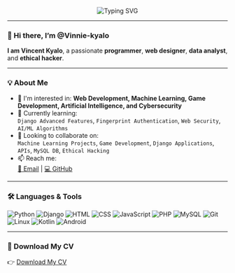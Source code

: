 <!-- GitHub Banner Image -->


<p align="center">
  <img src="https://readme-typing-svg.demolab.com?font=Fira+Code&size=24&pause=1000&color=F7DF1E&center=true&vCenter=true&width=600&lines=I+am+a+passionate+programmer+and+web+designer;" alt="Typing SVG" />
</p>

---

### 👋 Hi there, I’m **@Vinnie-kyalo**

**I am Vincent Kyalo**, a passionate **programmer**, **web designer**, **data analyst**, and **ethical hacker**.  


---

### 💡 About Me

- 👀 I'm interested in: **Web Development, Machine Learning, Game Development, Artificial Intelligence, and Cybersecurity**
- 🌱 Currently learning:  
  `Django Advanced Features`, `Fingerprint Authentication`, `Web Security`, `AI/ML Algorithms`
- 💞️ Looking to collaborate on:  
  `Machine Learning Projects`, `Game Development`, `Django Applications`, `APIs`, `MySQL DB`, `Ethical Hacking`
- 📫 Reach me:  
  [📧 Email](mailto:vinnykyalo9875@gmail.com) | [💻 GitHub](https://github.com/Vinnie-kyalo)

---

### 🛠️ Languages & Tools

![Python](https://img.shields.io/badge/-Python-3776AB?style=flat&logo=python&logoColor=white)
![Django](https://img.shields.io/badge/-Django-092E20?style=flat&logo=django&logoColor=white)
![HTML](https://img.shields.io/badge/-HTML5-E34F26?style=flat&logo=html5&logoColor=white)
![CSS](https://img.shields.io/badge/-CSS3-1572B6?style=flat&logo=css3&logoColor=white)
![JavaScript](https://img.shields.io/badge/-JavaScript-F7DF1E?style=flat&logo=javascript&logoColor=black)
![PHP](https://img.shields.io/badge/-PHP-777BB4?style=flat&logo=php&logoColor=white)
![MySQL](https://img.shields.io/badge/-MySQL-4479A1?style=flat&logo=mysql&logoColor=white)
![Git](https://img.shields.io/badge/-Git-F05032?style=flat&logo=git&logoColor=white)
![Linux](https://img.shields.io/badge/-Linux-FCC624?style=flat&logo=linux&logoColor=black)
![Kotlin](https://img.shields.io/badge/-Kotlin-0095D5?style=flat&logo=kotlin&logoColor=white)
![Android](https://img.shields.io/badge/-Android-3DDC84?style=flat&logo=android&logoColor=white)

---

### 📄 Download My CV

👉 [Download My CV](https://github.com/Vinnie-kyalo/updated_portfolio/blob/master/assets/documents/cv.pdf)
